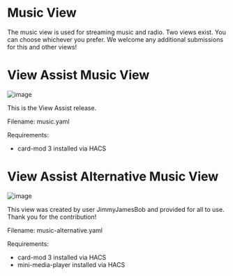 # Music View

The music view is used for streaming music and radio.   Two views exist.  You can choose whichever you prefer.  We welcome any additional submissions for this and other views!

# View Assist Music View

![image](https://github.com/user-attachments/assets/17fdaf04-f22c-4143-8973-ceaf253fddef)

This is the View Assist release.  

Filename: music.yaml


Requirements:
* card-mod 3 installed via HACS


# View Assist Alternative Music View

![image](https://github.com/user-attachments/assets/9c494c32-5c91-40ba-b2ea-5eff3b6d6c7a)


This view was created by user JimmyJamesBob and provided for all to use.  Thank you for the contribution!  

Filename: music-alternative.yaml

Requirements:
* card-mod 3 installed via HACS
* mini-media-player installed via HACS
